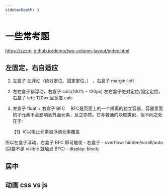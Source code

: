 ```yaml
---
sidebarDepth: 3
---
```

# 一些常考题
https://zzzmj.github.io/demo/two-column-layout/index.html

## 左固定，右自适应
1. 左盒子 左浮动（绝对定位、固定定位、） ，右盒子 margin-left

2. 左右盒子都浮动，右盒子  calc(100% - 120px)
   左右盒子绝对定位/固定定位，右盒子 left: 120px 且宽度 calc

3. 左盒子 float + 右盒子 BFC
　BFC是页面上的一个隔离的独立容器，容器里面的子元素不会影响到外面元素，反之亦然。它与普通的块框类似，但不同之处在于:

　　【1】可以阻止元素被浮动元素覆盖
    
所以左盒子浮动，右盒子 BFC 即可触发
    - 右盒子
        -  overflow: hidden/scroll/auto (只要不是 visible 就触发 BFC)
        - display: block;

## 居中

## 动画 css vs js